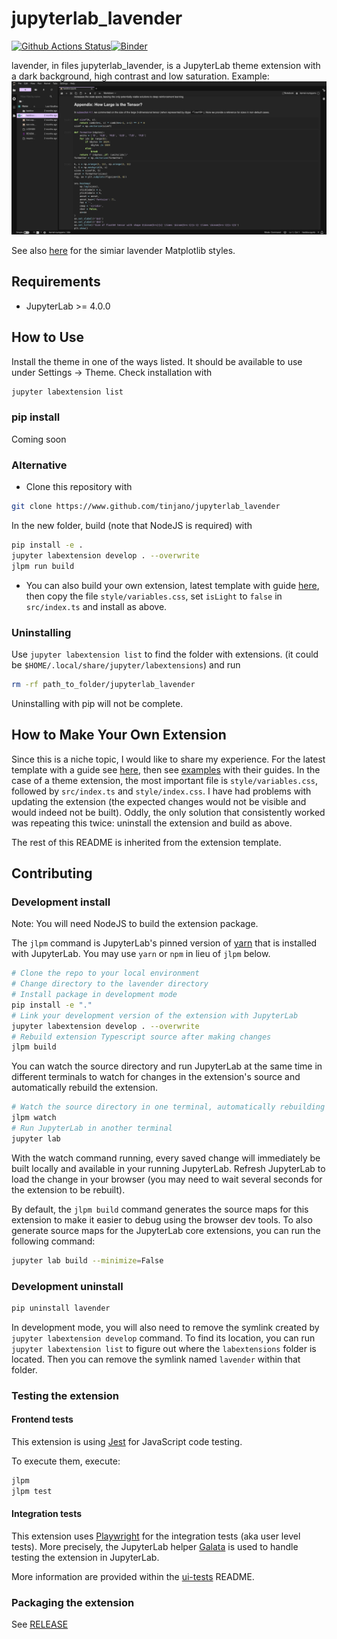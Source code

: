# jupyterlab_lavender

[![Github Actions Status](https://github.com/tinjano/test-jupyterextension/workflows/Build/badge.svg)](https://github.com/tinjano/test-jupyterextension/actions/workflows/build.yml)[![Binder](https://mybinder.org/badge_logo.svg)](https://mybinder.org/v2/gh/tinjano/test-jupyterextension/main?urlpath=lab)

lavender, in files jupyterlab_lavender, is a JupyterLab theme extension
with a dark background, high contrast and low saturation. Example:
![](screenshots/screenshot-main.png)

See also [here](https://www.github.com/tinjano/matplotlibrc)
for the simiar lavender Matplotlib styles.

## Requirements

- JupyterLab >= 4.0.0

## How to Use
Install the theme in one of the ways listed. It should be
available to use under Settings -> Theme. Check installation
with 

```bash
jupyter labextension list
```

### pip install
Coming soon

### Alternative
- Clone this repository with

```bash
git clone https://www.github.com/tinjano/jupyterlab_lavender
```

In the new folder, build (note that NodeJS is required) with

```bash
pip install -e .
jupyter labextension develop . --overwrite
jlpm run build
```

- You can also build your own extension, latest
template with guide [here](https://github.com/jupyterlab/extension-template),
then copy the file `style/variables.css`, set `isLight` to `false` in `src/index.ts`
and install as above.

### Uninstalling
Use `jupyter labextension list` to find the folder with extensions.
(it could be `$HOME/.local/share/jupyter/labextensions`) and run

```bash
rm -rf path_to_folder/jupyterlab_lavender
```

Uninstalling with pip will not be complete.

## How to Make Your Own Extension
Since this is a niche topic, I would like to share my experience.
For the latest template with a guide see [here](https://github.com/jupyterlab/extension-template),
then see [examples](https://github.com/jupyterlab/extension-examples) with their guides.
In the case of a theme extension, the most important file is `style/variables.css`, followed
by `src/index.ts` and `style/index.css`. I have had problems with updating the extension (the
expected changes would not be visible and would indeed not be built). 
Oddly, the only solution that consistently worked was repeating this twice:
uninstall the extension and build as above.

The rest of this README is inherited from the extension template.

## Contributing

### Development install

Note: You will need NodeJS to build the extension package.

The `jlpm` command is JupyterLab's pinned version of
[yarn](https://yarnpkg.com/) that is installed with JupyterLab. You may use
`yarn` or `npm` in lieu of `jlpm` below.

```bash
# Clone the repo to your local environment
# Change directory to the lavender directory
# Install package in development mode
pip install -e "."
# Link your development version of the extension with JupyterLab
jupyter labextension develop . --overwrite
# Rebuild extension Typescript source after making changes
jlpm build
```

You can watch the source directory and run JupyterLab at the same time in different terminals to watch for changes in the extension's source and automatically rebuild the extension.

```bash
# Watch the source directory in one terminal, automatically rebuilding when needed
jlpm watch
# Run JupyterLab in another terminal
jupyter lab
```

With the watch command running, every saved change will immediately be built locally and available in your running JupyterLab. Refresh JupyterLab to load the change in your browser (you may need to wait several seconds for the extension to be rebuilt).

By default, the `jlpm build` command generates the source maps for this extension to make it easier to debug using the browser dev tools. To also generate source maps for the JupyterLab core extensions, you can run the following command:

```bash
jupyter lab build --minimize=False
```

### Development uninstall

```bash
pip uninstall lavender
```

In development mode, you will also need to remove the symlink created by `jupyter labextension develop`
command. To find its location, you can run `jupyter labextension list` to figure out where the `labextensions`
folder is located. Then you can remove the symlink named `lavender` within that folder.

### Testing the extension

#### Frontend tests

This extension is using [Jest](https://jestjs.io/) for JavaScript code testing.

To execute them, execute:

```sh
jlpm
jlpm test
```

#### Integration tests

This extension uses [Playwright](https://playwright.dev/docs/intro) for the integration tests (aka user level tests).
More precisely, the JupyterLab helper [Galata](https://github.com/jupyterlab/jupyterlab/tree/master/galata) is used to handle testing the extension in JupyterLab.

More information are provided within the [ui-tests](./ui-tests/README.md) README.

### Packaging the extension

See [RELEASE](RELEASE.md)
